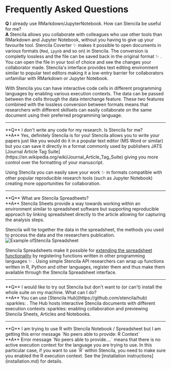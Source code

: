 # Frequently Asked Questions

**Q** I already use RMarkdown/JupyterNotebook. How can Stencila be useful for me?<br/>
**A** Stencila allows you collaborate with colleagues who use other tools than RMarkdown and Jupyter Notebook,
without you having to give up your favourite tool. Stencila Coverter :sparkles: makes it possible to open documents in
various formats (`Rmd`, `ipynb` and so on) in Stencila. The conversion is completly lossless and the file can be saved back
in the original format :sparkles: . You can open the file in your tool of choice and see the changes your collaborator made.
 Stencila's interface provides text editing environment similar to popular text editors making it a low-entry barrier
 for collaborators unfamiliar with RMarkdown or Jupyter Notebook.

With Stencila you can have interactive code cells in different programming languages by enabling various execution contexts.
The data can be passed between the cells through the data interchange feature.
These two features combined with the lossless conversion between formats means that researchers with different skillsets
can easily collaborate on the same document using their preferred programming language.

<hr/>
**Q** I don't write any code for my research. Is Stencila for me? <br/>
**A** Yes, definitely Stencila is for you! Stencila allows you to write your papers just like
you would do it in a popular text editor (MS Word or similar) but you can save it directly in a format
commonly used by publishers JATS [Journal Article Tag Suite](https://en.wikipedia.org/wiki/Journal_Article_Tag_Suite)
giving you more control over the formatting of your manuscript.

Using Stencila you can easily save your work :sparkles: in formats compatible with other popular reproducible research tools
(such as Jupyter Notebook) creating more opportunities for collaboration.

<hr />
**Q** What are Stencila Spreadheets?<br/>
**A** Stencila Sheets provide a way towards working within an environment similar to spreadsheet software but supporting
reproducible approach by linking spreadsheet directly to the article allowing for capturing the analysis steps.

Stencila will tie together the data in the spreadsheet, the methods you used to process the data and the researchers
publication.
![Example ofStencila Spreadsheet](img/stencila-mini-spreadsheet.png)

Stencila Spreadsheets make it possible for [extending the spreadsheet functionality](computation/functions.md#add-new-functions) by registering functions written in other
programming languages :sparkles: . Using simple Stencila API researchers can wrap up functions written in R, Python and other
languages, register them and thus make them available through the Stencila Spreadsheet interface.


<hr />
**Q** I would like to try out Stencila but don't want to (or can't) install the whole suite on my machine. What can I do?<br/>
**A** You can use [Stencila Hub](https://github.com/stencila/hub) :sparkles: . The Hub hosts interactive Stencila documents with
different execution contexts :sparkles: enabling collaboration and previewing Stencila Sheets, Articles and Notebooks.


<hr />
**Q** I am trying to use R with Stencila Notebook / Spreadsheet but I am getting this error message `No peers able to provide: R Context` <br/>
**A** Error message `No peers able to provide....` means that there is no active execution context for the language you are trying to use. In this particular case, if
you want to use `R` within Stencila, you need to make sure you enabled the R execution context. See the [installation instructions](installation.md) for details.
